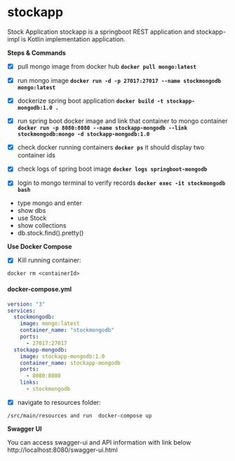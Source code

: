 # stockapp
 Stock Application
 stockapp is a springboot REST application and stockapp-impl is Kotlin implementation application.
 
**Steps & Commands**

- [x] pull mongo image from docker hub **`docker pull mongo:latest`**
- [x] run mongo image **`docker run -d -p 27017:27017 --name stockmongodb mongo:latest`**
- [x] dockerize spring boot application **`docker build -t stockapp-mongodb:1.0 .`**
- [x] run spring boot docker image and link that container to mongo container 
   **`docker run -p 8080:8080 --name stockapp-mongodb --link stockmongodb:mongo -d stockapp-mongodb:1.0`**
- [x] check docker running containers  **`docker ps`** it should display two container ids
- [x] check logs of spring boot image **`docker logs springboot-mongodb`**

- [x] login to mongo terminal to verify records **`docker exec -it stockmongodb bash`**
- type mongo and enter
- show dbs
- use Stock
- show collections
- db.stock.find().pretty()


**Use Docker Compose**

- [x] Kill running container:
```
docker rm <containerId>
```


#### docker-compose.yml

```yaml
version: "3"
services:
  stockmongodb:
    image: mongo:latest
    container_name: "stockmongodb"
    ports:
      - 27017:27017
  stockapp-mongodb:
    image: stockapp-mongodb:1.0
    container_name: stockapp-mongodb
    ports:
      - 8080:8080
    links:
      - stockmongodb
```
- [x] navigate to resources folder:
```
/src/main/resources and run  docker-compose up
```
 **Swagger UI**
 
 You can access swagger-ui and API information with link below
 http://localhost:8080/swagger-ui.html
